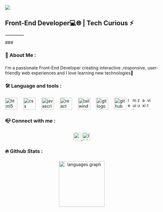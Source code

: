 <div>
  <img style="100%" src="https://capsule-render.vercel.app/api?type=rect&height=100&section=header&reversal=false&text=Hi%20there%20%F0%9F%91%8B%20I'm%20negin%20Zolghadr&fontSize=35&fontColor=FFFFFF&fontAlign=40&fontAlignY=40&stroke=-&animation=fadeIn&descSize=20&descAlign=50&descAlignY=50&textBg=false&color=gradient"  />
</div>

###

<h2 align="left">Front-End Developer💻🌐 | Tech Curious ⚡</h2>

<hr style="width:60px; border:1px solid #ccc; margin-left:0">
###

<h3 align="left">🌟  About Me :</h3>

###

<p align="left">I'm a passionate Front-End Developer creating interactive ,responsive, user-friendly web experiences and I love learning new technologies🚀</p>

###

<h3 align="left">🛠 Language and tools :</h3>

###

<div align="left">
  <img src="https://cdn.jsdelivr.net/gh/devicons/devicon/icons/html5/html5-original.svg" height="40" alt="html5 logo"  />
  <img width="12" />
  <img src="https://cdn.jsdelivr.net/gh/devicons/devicon/icons/css3/css3-original.svg" height="40" alt="css logo"  />
  <img width="12" />
  <img src="https://cdn.jsdelivr.net/gh/devicons/devicon/icons/javascript/javascript-original.svg" height="40" alt="javascript logo"  />
  <img width="12" />
  <img src="https://cdn.jsdelivr.net/gh/devicons/devicon/icons/react/react-original.svg" height="40" alt="react logo"  />
  <img width="12" />
  <img src="https://cdn.simpleicons.org/tailwindcss/06B6D4" height="40" alt="tailwindcss logo"  />
  <img width="12" />
  <img src="https://cdn.jsdelivr.net/gh/devicons/devicon/icons/git/git-original.svg" height="40" alt="git logo"  />
  <img width="12" />
  <img src="https://cdn.jsdelivr.net/gh/devicons/devicon/icons/github/github-original.svg" height="40" alt="github logo"  />
  <img src="https://cdn.jsdelivr.net/gh/devicons/devicon@latest/icons/reactrouter/reactrouter-original.svg" width="12" height="40" alt="reactrouter logo"/>
  <img src="https://cdn.jsdelivr.net/gh/devicons/devicon@latest/icons/materialui/materialui-plain.svg"  width="12" height="40" alt="mui logo"/>
  <img src="https://cdn.jsdelivr.net/gh/devicons/devicon@latest/icons/zustand/zustand-original.svg"  width="12" height="40" alt="zustand logo"/>
  <img src="https://cdn.jsdelivr.net/gh/devicons/devicon@latest/icons/axios/axios-plain.svg"  width="12" height="40" alt="axios logo"/>
  <img src="https://cdn.jsdelivr.net/gh/devicons/devicon@latest/icons/vitejs/vitejs-original.svg"  width="12" height="40" alt="vitejs logo"/>
          
          
          
          
          
  
</div>

###

<h3 align="left">📪 Connect with me :</h3>

###

<div align="center">
  <a href="zahra.zolghadr.dev@gmail.com" target="_blank">
    <img src="https://img.shields.io/static/v1?message=Gmail&logo=gmail&label=&color=D14836&logoColor=white&labelColor=&style=plastic" height="25" alt="gmail logo"  />
  </a>
  <a href="https://www.linkedin.com/in/zahra-zolghadr-a0642838b" target="_blank">
    <img src="https://img.shields.io/static/v1?message=LinkedIn&logo=linkedin&label=&color=0077B5&logoColor=white&labelColor=&style=plastic" height="25" alt="linkedin logo"  />
  </a>
</div>

###

<h3 align="left">🔥  Github Stats :</h3>

###

<div align="center">
  <img src="https://github-readme-stats.vercel.app/api/top-langs?username=neginzdr&locale=en&hide_title=false&layout=compact&card_width=320&langs_count=5&theme=dracula&hide_border=false&order=2" height="150" alt="languages graph"  />
</div>

###
